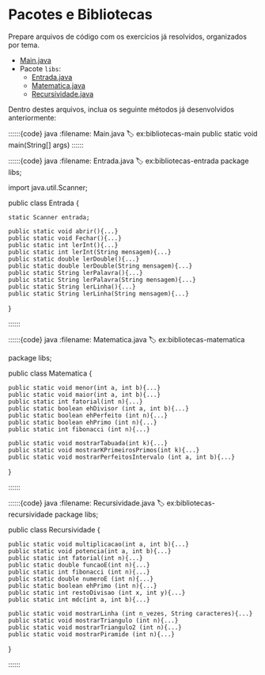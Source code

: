 
# Pacotes e Bibliotecas

Prepare arquivos de código com os exercícios já resolvidos, organizados por tema.



- [Main.java](#ex:bibliotecas-main)
- Pacote `libs`:
    - [Entrada.java](#ex:bibliotecas-entrada)
    - [Matematica.java](#ex:bibliotecas-matematica)
    - [Recursividade.java](#ex:bibliotecas-recursividade)

Dentro destes arquivos, inclua os seguinte métodos já desenvolvidos anteriormente:


::::::{code} java
:filename: Main.java
:label: ex:bibliotecas-main
public static void main(String[] args)
::::::

::::::{code} java
:filename: Entrada.java
:label: ex:bibliotecas-entrada
package libs;

import java.util.Scanner;

public class Entrada {

    static Scanner entrada;

    public static void abrir(){...}
    public static void Fechar(){...}
    public static int lerInt(){...}
    public static int lerInt(String mensagem){...}
    public static double lerDouble(){...}
    public static double lerDouble(String mensagem){...}
    public static String lerPalavra(){...}
    public static String lerPalavra(String mensagem){...}
    public static String lerLinha(){...}
    public static String lerLinha(String mensagem){...}
}

::::::

::::::{code} java
:filename: Matematica.java
:label: ex:bibliotecas-matematica

package libs;

public class Matematica {

    public static void menor(int a, int b){...}
    public static void maior(int a, int b){...}
    public static int fatorial(int n){...}
    public static boolean ehDivisor (int a, int b){...}
    public static boolean ehPerfeito (int n){...}
    public static boolean ehPrimo (int n){...}
    public static int fibonacci (int n){...}

    public static void mostrarTabuada(int k){...}
    public static void mostrarKPrimeirosPrimos(int k){...}
    public static void mostrarPerfeitosIntervalo (int a, int b){...}
}

::::::

::::::{code} java
:filename: Recursividade.java
:label: ex:bibliotecas-recursividade
package libs;

public class Recursividade {

    public static void multiplicacao(int a, int b){...}
    public static void potencia(int a, int b){...}
    public static int fatorial(int n){...}
    public static double funcaoE(int n){...}
    public static int fibonacci (int n){...}
    public static double numeroE (int n){...}
    public static boolean ehPrimo (int n){...}
    public static int restoDivisao (int x, int y){...}
    public static int mdc(int a, int b){...}
    
    public static void mostrarLinha (int n_vezes, String caracteres){...}
    public static void mostrarTriangulo (int n){...}
    public static void mostrarTriangulo2 (int n){...}
    public static void mostrarPiramide (int n){...}
}

::::::